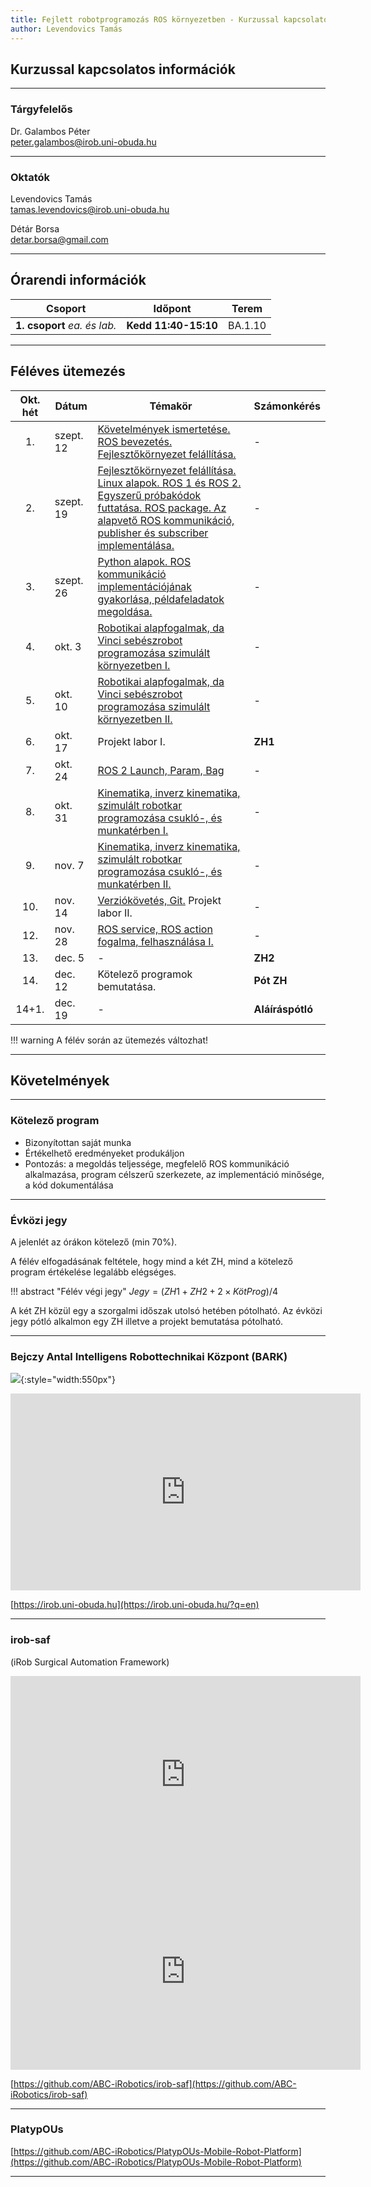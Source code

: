 ```yaml
---
title: Fejlett robotprogramozás ROS környezetben - Kurzussal kapcsolatos információk
author: Levendovics Tamás
---
```



## Kurzussal kapcsolatos információk

---
### Tárgyfelelős
Dr. Galambos Péter    
[peter.galambos@irob.uni-obuda.hu](mailto:peter.galambos@irob.uni-obuda.hu)

---

### Oktatók
Levendovics Tamás   
[tamas.levendovics@irob.uni-obuda.hu](mailto:tamas.levendovics@irob.uni-obuda.hu)

Détár Borsa    
[detar.borsa@gmail.com](mailto:detar.borsa@gmail.com)

---

## Órarendi információk


|           Csoport            | Időpont                | Terem   | 
|:----------------------------:|------------------------|---------|
| **1. csoport** _ea. és lab._ | **Kedd 11:40-15:10**   | BA.1.10 |


---

## Féléves ütemezés


| Okt. hét | Dátum     | Témakör                                                                                                                                                                                                      | Számonkérés      |
|:--------:|-----------|--------------------------------------------------------------------------------------------------------------------------------------------------------------------------------------------------------------|------------------|
|    1.    | szept. 12 | [Követelmények ismertetése. ROS bevezetés. Fejlesztőkörnyezet felállítása.](01_system_setup.md)                                                                                                              | -                |
|    2.    | szept. 19 | [Fejlesztőkörnyezet felállítása. Linux alapok. ROS 1 és ROS 2. Egyszerű próbakódok futtatása. ROS package. Az alapvető ROS kommunikáció, publisher és subscriber implementálása.](02_linux_ros_principles.md) | -                |
|    3.    | szept. 26 | [Python alapok. ROS kommunikáció implementációjának gyakorlása, példafeladatok megoldása.](03_python_principles.md)                                                                                          | -                |
|    4.    | okt. 3    | [Robotikai alapfogalmak, da Vinci sebészrobot programozása szimulált környezetben I.](04_da_vinci.md)                                                                                                        | -                |
|    5.    | okt. 10   | [Robotikai alapfogalmak, da Vinci sebészrobot programozása szimulált környezetben II.](04_da_vinci.md)                                                                                                       | -                |
|    6.    | okt. 17   | Projekt labor I.                                                                                                                                                                                             | **ZH1**          |
|    7.    | okt. 24   | [ROS 2 Launch, Param, Bag](05_roslaunch.md)                                                                                                                                                                  | -                |
|    8.    | okt. 31   | [Kinematika, inverz kinematika, szimulált robotkar programozása csukló-, és munkatérben I.](06_robotics_principles.md)                                                                                       | -                |
|    9.    | nov. 7    | [Kinematika, inverz kinematika, szimulált robotkar programozása csukló-, és munkatérben II.](06_robotics_principles.md)                                                                                      | -                |
|   10.    | nov. 14   | [Verziókövetés, Git.](07_git.md) Projekt labor II.                                                                                                                                                           | -                |
|   12.    | nov. 28   | [ROS service, ROS action fogalma, felhasználása I.](08_service_action.md)                                                                                                                                    | -                |
|   13.    | dec. 5    | -                                                                                                                                                                                                            | **ZH2**          |
|   14.    | dec. 12   | Kötelező programok bemutatása.                                                                                                                                                                               | **Pót ZH**       |
|  14+1.   | dec. 19   | -                                                                                                                                                                                                            | **Aláíráspótló** |


!!! warning
    A félév során az ütemezés változhat!

---


## Követelmények

---

### Kötelező program

- Bizonyítottan saját munka
- Értékelhető eredményeket produkáljon
- Pontozás: a megoldás teljessége, megfelelő ROS kommunikáció alkalmazása, program célszerű szerkezete, az implementáció minősége, a kód dokumentálása

---

### Évközi jegy

A jelenlét az órákon kötelező (min 70%).

A félév elfogadásának feltétele, hogy mind a két ZH, mind a kötelező program értékelése legalább elégséges.


!!! abstract "Félév végi jegy"
	$Jegy = (ZH1 + ZH2 + 2 \times KötProg) / 4$ 

A két ZH közül egy a szorgalmi időszak utolsó hetében pótolható. Az évközi jegy pótló alkalmon egy ZH illetve a projekt bemutatása pótolható.

---

### Bejczy Antal Intelligens Robottechnikai Központ (BARK)


![](img/bark_logo.png){:style="width:550px"}


<iframe width="560" height="315" src="https://www.youtube.com/embed/8XmKGWBV5Nw" title="YouTube video player" frameborder="0" allow="accelerometer; autoplay; clipboard-write; encrypted-media; gyroscope; picture-in-picture" allowfullscreen></iframe>


[https://irob.uni-obuda.hu](https://irob.uni-obuda.hu/?q=en)

---

### irob-saf

(iRob Surgical Automation Framework)

<iframe width="560" height="315" src="https://www.youtube.com/embed/d8aKvtvy1-4" title="YouTube video player" frameborder="0" allow="accelerometer; autoplay; clipboard-write; encrypted-media; gyroscope; picture-in-picture" allowfullscreen></iframe>

<iframe width="560" height="315" src="https://www.youtube.com/embed/7pB6zXom3k0" title="YouTube video player" frameborder="0" allow="accelerometer; autoplay; clipboard-write; encrypted-media; gyroscope; picture-in-picture" allowfullscreen></iframe>


[https://github.com/ABC-iRobotics/irob-saf](https://github.com/ABC-iRobotics/irob-saf)

---

### PlatypOUs

[https://github.com/ABC-iRobotics/PlatypOUs-Mobile-Robot-Platform](https://github.com/ABC-iRobotics/PlatypOUs-Mobile-Robot-Platform)

---

